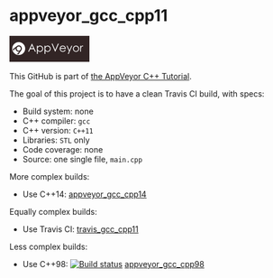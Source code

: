 # appveyor_gcc_cpp11

[![AppVeyor logo](AppVeyor.png)](https://appveyor-ci.org)

This GitHub is part of [the AppVeyor C++ Tutorial](https://github.com/richelbilderbeek/appveyor_cpp_tutorial).

The goal of this project is to have a clean Travis CI build, with specs:

 * Build system: none
 * C++ compiler: `gcc`
 * C++ version: `C++11`
 * Libraries: `STL` only
 * Code coverage: none
 * Source: one single file, `main.cpp`

More complex builds:

 * Use C++14: [appveyor_gcc_cpp14](https://www.github.com/richelbilderbeek/appveyor_gcc_cpp14)

Equally complex builds:

 * Use Travis CI: [travis_gcc_cpp11](https://www.github.com/richelbilderbeek/travis_gcc_cpp11)

Less complex builds:

 * Use C++98: [![Build status](https://ci.appveyor.com/api/projects/status/l1u8fhfsmorqs2cg/branch/master?svg=true)](https://ci.appveyor.com/project/richelbilderbeek/appveyor-gcc-cpp98/branch/master) [appveyor_gcc_cpp98](https://www.github.com/richelbilderbeek/appveyor_gcc_cpp98)

